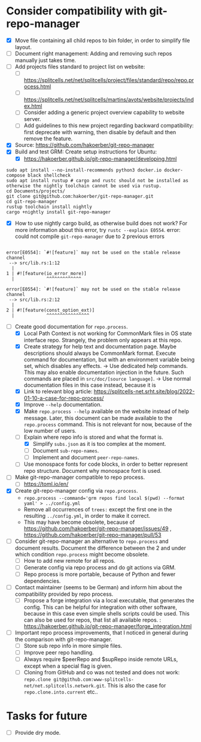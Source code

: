 # Consider compatibility with git-repo-manager
* [x] Move file containing all child repos to bin folder, in order to simplify file layout.
* [ ] Document right management: Adding and removing such repos manually just takes time.
* [ ] Add projects files standard to project list on website:
    * [ ] https://splitcells.net/net/splitcells/project/files/standard/repo/repo.process.html
    * [ ] https://splitcells.net/net/splitcells/martins/avots/website/projects/index.html
    * [ ] Consider adding a generic project overview capability to website server.
    * [ ] Add guidelines to this new project regarding backward compatibility: first deprecate with warning, then disable by default and then remove the feature.
* [x] Source: https://github.com/hakoerber/git-repo-manager
* [x] Build and test GRM: Create setup instructions for Ubuntu:
    * [x] https://hakoerber.github.io/git-repo-manager/developing.html
```
sudo apt install --no-install-recommends python3 docker.io docker-compose black shellcheck
sudo apt install rustup # cargo and rustc should not be installed as otherwise the nightly toolchain cannot be used via rustup.
cd Documents/projects/
git clone git@github.com:hakoerber/git-repo-manager.git
cd git-repo-manager
rustup toolchain install nightly
cargo +nightly install git-repo-manager
```
* [x] How to use nightly cargo build, as otherwise build does not work?
  For more information about this error, try `rustc --explain E0554`.
  error: could not compile `git-repo-manager` due to 2 previous errors
```

error[E0554]: `#![feature]` may not be used on the stable release channel
 --> src/lib.rs:1:12
  |
1 | #![feature(io_error_more)]
  |            ^^^^^^^^^^^^^

error[E0554]: `#![feature]` may not be used on the stable release channel
 --> src/lib.rs:2:12
  |
2 | #![feature(const_option_ext)]
  |            ^^^^^^^^^^^^^^^^

```

* [ ] Create good documentation for `repo.process`.
    * [x] Local Path Context is not working for CommonMark files in OS state interface repo. Strangely, the problem only appears at this repo.
    * [x] Create strategy for help text and documentation page. Maybe descriptions should always be CommonMark format.
      Execute command for documentation, but with an environment variable being set, which disables any effects. -> Use dedicated help commands. This may also enable documentation injection in the future. Such commands are placed in `src/doc/[source language]`. -> Use normal documentation files in this case instead, because it is
    * [x] Link to relevant blog article: https://splitcells-net.srht.site/blog/2022-01-10-a-case-for-repo-process/
    * [x] Improve `--help` documentation.
    * [x] Make `repo.process --help` available on the website instead of help message. Later, this document can be made available to the `repo.process` command. This is not relevant for now, because of the low number of users.
    * [ ] Explain where repo info is stored and what the format is.
        * [x] Simplify `subs.json` as it is too complex at the moment.
        * [ ] Document `sub-repo-names`.
        * [ ] Implement and document `peer-repo-names`.
    * [ ] Use monospace fonts for code blocks, in order to better represent repo structure. Document why monospace font is used.
* [ ] Make git-repo-manager compatible to repo process.
    * [ ] https://toml.io/en/
* [x] Create git-repo-manager config via `repo.process`.
    * `repo.process --command='grm repos find local $(pwd) --format yaml' > ../config.yml`
    * Remove all occurrences of `trees:` except the first one in the resulting `../config.yml`, in order to make it correct.
    * This may have become obsolete, because of https://github.com/hakoerber/git-repo-manager/issues/49 , https://github.com/hakoerber/git-repo-manager/pull/53
* [ ] Consider git-repo-manager an alternative to `repo.process` and document results.
  Document the difference between the 2 and under which condition `repo.process` might become obsolete.
    * [ ] How to add new remote for all repos.
    * [ ] Generate config via repo process and do git actions via GRM.
    * [ ] Repo process is more portable, because of Python and fewer dependencies.
* [ ] Contact maintainer (seems to be German) and inform him about the compatibility provided by repo process.
    * [ ] Propose a forge integration via a local executable, that generates the config.
      This can be helpful for integration with other software, because in this case even simple shells scripts could be used.
      This can also be used for repos, that list all available repos.
      : https://hakoerber.github.io/git-repo-manager/forge_integration.html
* [ ] Important repo process improvements, that I noticed in general during the comparison with git-repo-manager.
    * [ ] Store sub repo info in more simple files.
    * [ ] Improve peer repo handling.
    * [ ] Always require $peerRepo and $supRepo inside remote URLs, except when a special flag is given.
    * [ ] Cloning from GitHub and co was not tested and does not work: `repo.clone git@github.com:www-splitcells-net/net.splitcells.network.git`. This is also the case for `repo.clone.into.current` etc..

# Tasks for future
* [ ] Provide dry mode.
